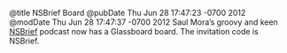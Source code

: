 @title NSBrief Board
@pubDate Thu Jun 28 17:47:23 -0700 2012
@modDate Thu Jun 28 17:47:37 -0700 2012
Saul Mora’s groovy and keen <a href="http://nsbrief.com/">NSBrief</a> podcast now has a Glassboard board. The invitation code is NSBrief.
